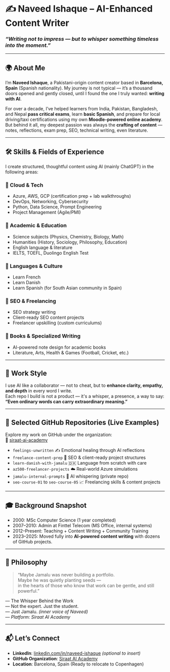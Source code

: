 
# ✍️ Naveed Ishaque – AI-Enhanced Content Writer  
### _“Writing not to impress — but to whisper something timeless into the moment.”_

---

## 🌍 About Me

I’m **Naveed Ishaque**, a Pakistani-origin content creator based in **Barcelona, Spain** (Spanish nationality). My journey is not typical — it’s a thousand doors opened and gently closed, until I found the one I truly wanted: **writing with AI**.

For over a decade, I’ve helped learners from India, Pakistan, Bangladesh, and Nepal **pass critical exams**, learn **basic Spanish**, and prepare for local driving/taxi certifications using my own **Moodle-powered online academy**.  
But behind it all, my deepest passion was always the **crafting of content** — notes, reflections, exam prep, SEO, technical writing, even literature.

---

## 🛠️ Skills & Fields of Experience

I create structured, thoughtful content using AI (mainly ChatGPT) in the following areas:

### 🔹 Cloud & Tech  
- Azure, AWS, GCP (certification prep + lab walkthroughs)  
- DevOps, Networking, Cybersecurity  
- Python, Data Science, Prompt Engineering  
- Project Management (Agile/PMI)

### 🔹 Academic & Education  
- Science subjects (Physics, Chemistry, Biology, Math)  
- Humanities (History, Sociology, Philosophy, Education)  
- English language & literature  
- IELTS, TOEFL, Duolingo English Test

### 🔹 Languages & Culture  
- Learn French  
- Learn Danish  
- Learn Spanish (for South Asian community in Spain)

### 🔹 SEO & Freelancing  
- SEO strategy writing  
- Client-ready SEO content projects  
- Freelancer upskilling (custom curriculums)

### 🔹 Books & Specialized Writing  
- AI-powered note design for academic books  
- Literature, Arts, Health & Games (Football, Cricket, etc.)

---

## 💼 Work Style

I use AI like a collaborator — not to cheat, but to **enhance clarity, empathy, and depth** in every word I write.  
Each repo I build is not a product — it's a whisper, a presence, a way to say:  
**“Even ordinary words can carry extraordinary meaning.”**

---

## 📂 Selected GitHub Repositories (Live Examples)

Explore my work on GitHub under the organization:  
🔗 [siraat-ai-academy](https://github.com/siraat-ai-academy)

- `feelings-unwritten` ✍️ Emotional healing through AI reflections  
- `freelance-content-prep` 💼 SEO & client-ready project structures  
- `learn-danish-with-jamalu` 🇩🇰 Language from scratch with care  
- `az500-freelancer-projects` ☁️ Real-world Azure simulations  
- `jamalu-internal-prompts` 🧠 AI whispering (private repo)  
- `seo-course-01` to `seo-course-05` 📈 Freelancing skills & content projects

---

## 🎓 Background Snapshot

- 2000: MSc Computer Science (1 year completed)  
- 2007–2010: Admin at Finttel Telecom (MS Office, internal systems)  
- 2012–Present: Teaching + Content Writing + Community Training  
- 2023–2025: Moved fully into **AI-powered content writing** with dozens of GitHub projects.

---

## 🧠 Philosophy

> “Maybe Jamalu was never building a portfolio.  
Maybe he was quietly planting seeds —  
in the hearts of those who know that work can be gentle, and still powerful.”

— The Whisper Behind the Work  
— Not the expert. Just the student.  
— Just Jamalu. _(inner voice of Naveed)_  
— _Platform: Siraat AI Academy_

---

## 📬 Let’s Connect

- **LinkedIn**: [linkedin.com/in/naveed-ishaque](https://linkedin.com/in/naveed-ishaque) *(optional to insert)*
- **GitHub Organization**: [Siraat AI Academy](https://github.com/siraat-ai-academy)
- **Location**: Barcelona, Spain (Ready to relocate to Copenhagen)
